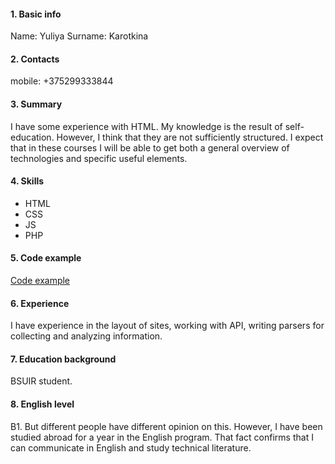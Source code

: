 #### 1. Basic info <br />
Name: Yuliya 
Surname: Karotkina

#### 2. Contacts <br />
mobile: +375299333844

#### 3. Summary <br />
I have some experience with HTML. My knowledge is the result of self-education. However, I think that they are not sufficiently structured. I expect that in these courses I will be able to get both a general overview of technologies and specific useful elements.

#### 4. Skills <br />
*  HTML <br />
*  CSS <br />
*  JS <br />
*  PHP <br />

#### 5. Code example <br />
[Code example](https://github.com/julia-korotkina)

#### 6. Experience <br />
I have experience  in the layout of sites, working with API, writing parsers for collecting and analyzing information.

#### 7. Education background <br />
BSUIR student.

#### 8. English level <br />
B1. But different people have different opinion on this. However, I have been  studied abroad for a year in the English program. That fact confirms that I can communicate in English and study technical literature.
